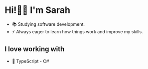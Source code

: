 # Hi!👋🏼 I'm Sarah
- 📚 Studying software development.
- ⚡ Always eager to learn how things work and improve my skills.
## I love working with
- 💖 TypeScript - C#

